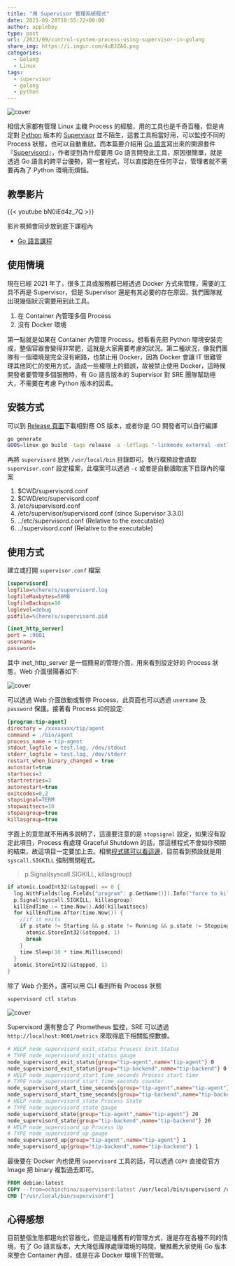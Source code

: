 ```yaml
---
title: "用 Supervisor 管理系統程式"
date: 2021-09-20T18:55:22+08:00
author: appleboy
type: post
url: /2021/09/control-system-process-using-supervisor-in-golang
share_img: https://i.imgur.com/4uBJZAG.png
categories:
  - Golang
  - Linux
tags:
  - supervisor
  - golang
  - python
---
```


![cover](https://i.imgur.com/4uBJZAG.png)

相信大家都有管理 Linux 主機 Process 的經驗，用的工具也是千奇百種，但是肯定對 [Python][2] 版本的 [Supervisor][1] 並不陌生，這套工具相當好用，可以監控不同的 Process 狀態，也可以自動重啟。而本篇要介紹用 [Go 語言][3]寫出來的開源套件『[Supervisord][4]』，作者提到為什麼要用 Go 語言開發此工具，原因很簡單，就是透過 Go 語言的跨平台優勢，寫一套程式，可以直接跑在任何平台，管理者就不需要再為了 Python 環境而煩惱。

[1]:http://supervisord.org/
[2]:https://www.python.org/
[3]:http://golang.org/
[4]:https://github.com/ochinchina/supervisord

<!--more-->

## 教學影片

{{< youtube bN0iEd4z_7Q >}}

影片視頻會同步放到底下課程內

* [Go 語言課程](https://blog.wu-boy.com/golang-online-course/)

## 使用情境

現在已經 2021 年了，很多工具或服務都已經透過 Docker 方式來管理，需要的工具不再是 Supervisor，但是 Supervisor 還是有其必要的存在原因，我們團隊就出現幾個狀況需要用到此工具。

1. 在 Container 內管理多個 Process
2. 沒有 Docker 環境

第一點就是如果在 Container 內管理 Process，想看看先把 Python 環境安裝完成，整個容器會變得非常肥，這就是大家需要考慮的狀況。第二種狀況，像我們團隊有一個環境是完全沒有網路，也禁止用 Docker，因為 Docker 會讓 IT 很難管理其他同仁的使用方式，造成一些權限上的錯誤，故被禁止使用 Docker，這時候開發者要管理多個服務時，有 Go 語言版本的 Supervisor 對 SRE 團隊幫助極大，不需要在考慮 Python 版本的因素。

## 安裝方式

可以到 [Release 頁面][11]下載相對應 OS 版本，或者你是 GO 開發者可以自行編譯

```sh
go generate
GOOS=linux go build -tags release -a -ldflags "-linkmode external -extldflags -static" -o supervisord
```

再將 `supervisord` 放到 `/usr/local/bin` 目錄即可。執行檔預設會讀取 `supervisor.conf` 設定檔案，此檔案可以透過 `-c` 或者是自動讀取底下目錄內的檔案

1. $CWD/supervisord.conf
2. $CWD/etc/supervisord.conf
3. /etc/supervisord.conf
4. /etc/supervisor/supervisord.conf (since Supervisor 3.3.0)
5. ../etc/supervisord.conf (Relative to the executable)
6. ../supervisord.conf (Relative to the executable)

[11]:https://github.com/ochinchina/supervisord/releases

## 使用方式

建立或打開 `supervisor.conf` 檔案

```ini
[supervisord]
logfile=%(here)s/supervisord.log
logfileMaxbytes=50MB
logfileBackups=10
loglevel=debug
pidfile=%(here)s/supervisord.pid

[inet_http_server]
port = :9001
username=
password=
```

其中 inet_http_server 是一個簡易的管理介面，用來看到設定好的 Process 狀態，Web 介面很陽春如下:

![cover](https://i.imgur.com/4uBJZAG.png)

可以透過 Web 介面啟動或暫停 Process，此頁面也可以透過 `username` 及 `password` 保護。接著看 Process 如何設定:

```ini
[program:tip-agent]
directory = /xxxxxxxx/tip/agent
command = ./bin/agent
process_name = tip-agent
stdout_logfile = test.log, /dev/stdout
stderr_logfile = test.log, /dev/stderr
restart_when_binary_changed = true
autostart=true
startsecs=3
startretries=3
autorestart=true
exitcodes=0,2
stopsignal=TERM
stopwaitsecs=10
stopasgroup=true
killasgroup=true
```

字面上的意思就不用再多說明了，這邊要注意的是 `stopsignal` 設定，如果沒有設定此項目，Process 有處理 Graceful Shutdown 的話，那這樣程式不會如你預期的結束，故這項目一定要加上去。相關[程式碼可以看這邊](https://github.com/ochinchina/supervisord/blob/a8e4c46c8f3de8bdc5aff5d8bcbf6b935f9eab8c/process/process.go#L937)，目前看到預設就是用 `syscall.SIGKILL` 強制關閉程式。

> p.Signal(syscall.SIGKILL, killasgroup)

```go
if atomic.LoadInt32(&stopped) == 0 {
  log.WithFields(log.Fields{"program": p.GetName()}).Info("force to kill the program")
  p.Signal(syscall.SIGKILL, killasgroup)
  killEndTime := time.Now().Add(killwaitsecs)
  for killEndTime.After(time.Now()) {
    //if it exits
    if p.state != Starting && p.state != Running && p.state != Stopping {
      atomic.StoreInt32(&stopped, 1)
      break
    }
    time.Sleep(10 * time.Millisecond)
  }
  atomic.StoreInt32(&stopped, 1)
}
```

除了 Web 介面外，還可以用 CLI 看到所有 Process 狀態

```sh
supervisord ctl status
```

![cover](https://i.imgur.com/nNsaeR0.jpg)

Supervisord 還有整合了 Prometheus 監控，SRE 可以透過 `http://localhost:9001/metrics` 來取得底下相關監控數據。

```sh
# HELP node_supervisord_exit_status Process Exit Status
# TYPE node_supervisord_exit_status gauge
node_supervisord_exit_status{group="tip-agent",name="tip-agent"} 0
node_supervisord_exit_status{group="tip-backend",name="tip-backend"} 0
# HELP node_supervisord_start_time_seconds Process start time
# TYPE node_supervisord_start_time_seconds counter
node_supervisord_start_time_seconds{group="tip-agent",name="tip-agent"} 1.632135574e+09
node_supervisord_start_time_seconds{group="tip-backend",name="tip-backend"} 1.632135593e+09
# HELP node_supervisord_state Process State
# TYPE node_supervisord_state gauge
node_supervisord_state{group="tip-agent",name="tip-agent"} 20
node_supervisord_state{group="tip-backend",name="tip-backend"} 20
# HELP node_supervisord_up Process Up
# TYPE node_supervisord_up gauge
node_supervisord_up{group="tip-agent",name="tip-agent"} 1
node_supervisord_up{group="tip-backend",name="tip-backend"} 1
```

最後要在 Docker 內也使用 `Supervisord` 工具的話，可以透過 `COPY` 直接從官方 Image 把 binary 複製過去即可。

```dockerfile
FROM debian:latest
COPY --from=ochinchina/supervisord:latest /usr/local/bin/supervisord /usr/local/bin/supervisord
CMD ["/usr/local/bin/supervisord"]
```

## 心得感想

目前整個生態都趨向於容器化，但是這種舊有的管理方式，還是存在各種不同的情境，有了 Go 語言版本，大大降低團隊處理環境的時間，蠻推薦大家使用 Go 版本來整合 Container 內部，或是在非 Docker 環境下的管理。

